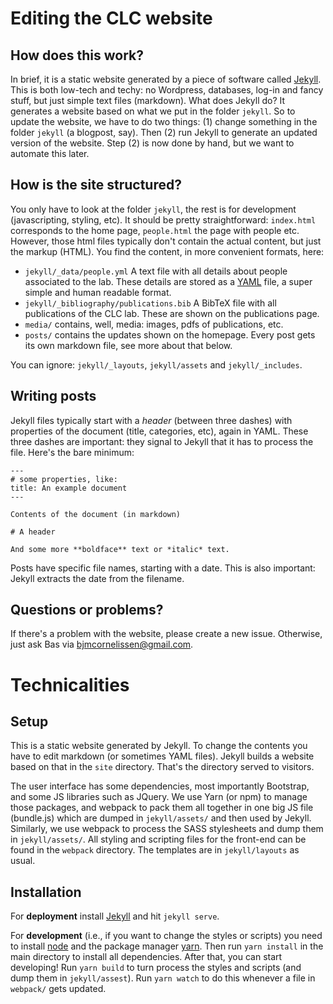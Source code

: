 # Editing the CLC website

## How does this work? 

In brief, it is a static website generated by a piece of software called [Jekyll](https://jekyllrb.com/). 
This is both low-tech and techy: no Wordpress, databases, log-in and fancy stuff, but just simple text files (markdown).
What does Jekyll do? 
It generates a website based on what we put in the folder `jekyll`. 
So to update the website, we have to do two things: (1) change something in the folder `jekyll` (a blogpost, say). 
Then (2) run Jekyll to generate an updated version of the website. 
Step (2) is now done by hand, but we want to automate this later.

## How is the site structured?
You only have to look at the folder `jekyll`, the rest is for development (javascripting, styling, etc). 
It should be pretty straightforward: `index.html` corresponds to the home page, `people.html` the page with people etc.
However, those html files typically don't contain the actual content, but just the markup (HTML). 
You find the content, in more convenient formats, here:

- `jekyll/_data/people.yml` A text file with all details about people associated to the lab. 
These details are stored as a [YAML](https://en.wikipedia.org/wiki/YAML) file, a super simple and human readable format.
- `jekyll/_bibliography/publications.bib` A BibTeX file with all publications of the CLC lab. 
These are shown on the publications page.
- `media/` contains, well, media: images, pdfs of publications, etc.
- `posts/` contains the updates shown on the homepage. Every post gets its own markdown file, see more about that below.

You can ignore: `jekyll/_layouts`, `jekyll/assets` and `jekyll/_includes`.

## Writing posts 
Jekyll files typically start with a *header* (between three dashes) with properties of the document (title, categories, etc), again in YAML.
These three dashes are important: they signal to Jekyll that it has to process the file.
Here's the bare minimum:
```
---
# some properties, like:
title: An example document
---

Contents of the document (in markdown)

# A header

And some more **boldface** text or *italic* text.
```
Posts have specific file names, starting with a date. This is also important: Jekyll extracts the date from the filename.


## Questions or problems?

If there's a problem with the website, please create a new issue. 
Otherwise, just ask Bas via bjmcornelissen@gmail.com.



# Technicalities

## Setup
This is a static website generated by Jekyll. To change the contents you have to edit markdown (or sometimes YAML files). Jekyll builds a website based on that in the `site` directory. That's the directory served to visitors.

The user interface has some dependencies, most importantly Bootstrap, and some JS libraries such as JQuery. We use Yarn (or npm) to manage those packages, and webpack to pack them all together in one big JS file (bundle.js) which are dumped in `jekyll/assets/` and then used by Jekyll. Similarly, we use webpack to process the SASS stylesheets and dump them in `jekyll/assets/`. All styling and scripting files for the front-end can be found in the `webpack` directory. The templates are in `jekyll/layouts` as usual.

## Installation
For **deployment** install [Jekyll](https://jekyllrb.com/) and hit `jekyll serve`.

For **development** (i.e., if you want to change the styles or scripts) you need to install [node](https://nodejs.org/en/) and the package manager [yarn](https://yarnpkg.com/lang/en/docs/install/). Then run `yarn install` in the main directory to install all dependencies. After that, you can start developing! Run `yarn build` to turn process the styles and scripts (and dump them in `jekyll/assest`). Run `yarn watch` to do this whenever a file in `webpack/` gets updated.

